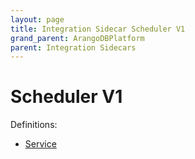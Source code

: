 ```yaml
---
layout: page
title: Integration Sidecar Scheduler V1
grand_parent: ArangoDBPlatform
parent: Integration Sidecars
---
```


# Scheduler V1

Definitions:

- [Service](https://github.com/arangodb/kube-arangodb/blob/1.3.1/integrations/scheduler/v1/definition/definition.proto)


